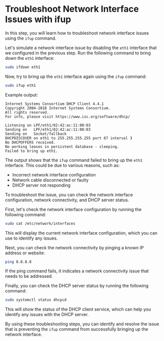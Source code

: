 # Troubleshoot Network Interface Issues with ifup

In this step, you will learn how to troubleshoot network interface issues using the `ifup` command.

Let's simulate a network interface issue by disabling the `eth1` interface that we configured in the previous step. Run the following command to bring down the `eth1` interface:

```bash
sudo ifdown eth1
```

Now, try to bring up the `eth1` interface again using the `ifup` command:

```bash
sudo ifup eth1
```

Example output:

```
Internet Systems Consortium DHCP Client 4.4.1
Copyright 2004-2018 Internet Systems Consortium.
All rights reserved.
For info, please visit https://www.isc.org/software/dhcp/

Listening on LPF/eth1/02:42:ac:11:00:03
Sending on   LPF/eth1/02:42:ac:11:00:03
Sending on   Socket/fallback
DHCPDISCOVER on eth1 to 255.255.255.255 port 67 interval 3
No DHCPOFFERS received.
No working leases in persistent database - sleeping.
Failed to bring up eth1.
```

The output shows that the `ifup` command failed to bring up the `eth1` interface. This could be due to various reasons, such as:

- Incorrect network interface configuration
- Network cable disconnected or faulty
- DHCP server not responding

To troubleshoot the issue, you can check the network interface configuration, network connectivity, and DHCP server status.

First, let's check the network interface configuration by running the following command:

```bash
sudo cat /etc/network/interfaces
```

This will display the current network interface configuration, which you can use to identify any issues.

Next, you can check the network connectivity by pinging a known IP address or website:

```bash
ping 8.8.8.8
```

If the ping command fails, it indicates a network connectivity issue that needs to be addressed.

Finally, you can check the DHCP server status by running the following command:

```bash
sudo systemctl status dhcpcd
```

This will show the status of the DHCP client service, which can help you identify any issues with the DHCP server.

By using these troubleshooting steps, you can identify and resolve the issue that is preventing the `ifup` command from successfully bringing up the network interface.
